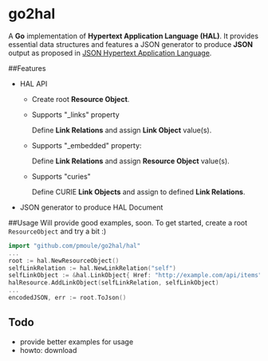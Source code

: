 # go2hal
A **Go** implementation of **Hypertext Application Language (HAL)**.
It provides essential data structures and features a JSON generator
to produce **JSON** output as proposed in [JSON Hypertext Application Language](https://tools.ietf.org/html/draft-kelly-json-hal-07).

##Features
- HAL API
    - Create root **Resource Object**.
    - Supports "_links" property

        Define **Link Relations** and assign **Link Object** value(s).

    - Supports "_embedded" property:

        Define **Link Relations** and assign **Resource Object** value(s).
    - Supports "curies"

        Define CURIE **Link Objects** and assign to defined **Link Relations**.
- JSON generator to produce HAL Document


##Usage
Will provide good examples, soon.
To get started, create a root `ResourceObject` and try a bit :)


```go
import "github.com/pmoule/go2hal/hal"
...
root := hal.NewResourceObject()
selfLinkRelation := hal.NewLinkRelation("self")
selfLinkObject := &hal.LinkObject{ Href: "http://example.com/api/items"}
halResource.AddLinkObject(selfLinkRelation, selfLinkObject)
...
encodedJSON, err := root.ToJson()

```


## Todo
- provide better examples for usage
- howto: download